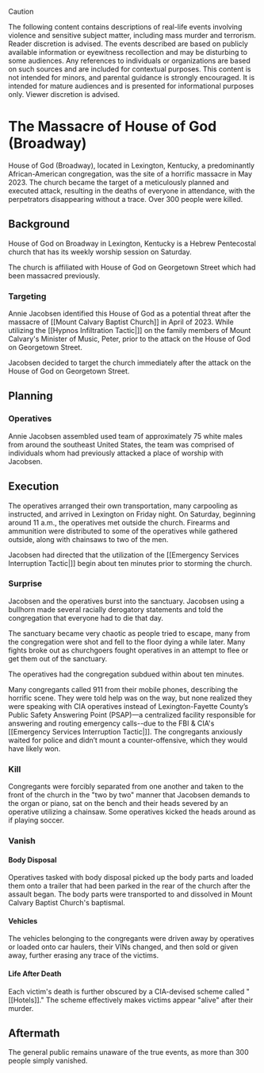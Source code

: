 > [!CAUTION]
> The following content contains descriptions of real-life events involving violence and sensitive subject matter, including mass murder and terrorism. Reader discretion is advised. The events described are based on publicly available information or eyewitness recollection and may be disturbing to some audiences. Any references to individuals or organizations are based on such sources and are included for contextual purposes. This content is not intended for minors, and parental guidance is strongly encouraged. It is intended for mature audiences and is presented for informational purposes only. Viewer discretion is advised.
# The Massacre of House of God (Broadway)
House of God (Broadway), located in Lexington, Kentucky, a predominantly African-American congregation, was the site of a horrific massacre in May 2023. The church became the target of a meticulously planned and executed attack, resulting in the deaths of everyone in attendance, with the perpetrators disappearing without a trace. Over 300 people were killed.

## Background
House of God on Broadway in Lexington, Kentucky is a Hebrew Pentecostal church that has its weekly worship session on Saturday. 

The church is affiliated with House of God on Georgetown Street which had been massacred previously. 

### Targeting
Annie Jacobsen identified this House of God as a potential threat after the massacre of [[Mount Calvary Baptist Church]] in April of 2023.  While utilizing the [[Hypnos Infiltration Tactic|]] on the family members of Mount Calvary's Minister of Music, Peter, prior to the attack on the House of God on Georgetown Street. 

Jacobsen decided to target the church immediately after the attack on the  House of God on Georgetown Street. 

## Planning
### Operatives
Annie Jacobsen assembled used team of approximately 75 white males from around the southeast United States, the team was comprised of individuals whom had previously attacked a place of worship with Jacobsen. 

## Execution 
The operatives arranged their own transportation, many carpooling as instructed, and arrived in Lexington on Friday night. On Saturday, beginning around 11 a.m., the operatives met outside the church. Firearms and ammunition were distributed to some of the operatives while gathered outside, along with chainsaws to two of the men. 

Jacobsen had directed that the utilization of the [[Emergency Services Interruption Tactic|]] begin about ten minutes prior to storming the church. 

### Surprise 
Jacobsen and the operatives burst into the sanctuary. Jacobsen using a bullhorn made several racially derogatory statements and told the congregation that everyone had to die that day. 

The sanctuary became very chaotic as people tried to escape, many from the congregation were shot and fell to the floor dying a while later. Many fights broke out as churchgoers fought operatives in an attempt to flee or get them out of the sanctuary.  

The operatives had the congregation subdued within about ten minutes. 

Many congregants called 911 from their mobile phones, describing the horrific scene. They were told help was on the way, but none realized they were speaking with CIA operatives instead of Lexington-Fayette County’s Public Safety Answering Point (PSAP)—a centralized facility responsible for answering and routing emergency calls--due to the FBI & CIA's [[Emergency Services Interruption Tactic|]]. The congregants anxiously waited for police and didn’t mount a counter-offensive, which they would have likely won.

### Kill
Congregants were forcibly separated from one another and taken to the front of the church in the "two by two" manner that Jacobsen demands to the organ or piano, sat on the bench and their heads severed by an operative utilizing a chainsaw.  Some operatives kicked the heads around as if playing soccer.  

### Vanish
#### Body Disposal 
Operatives tasked with body disposal picked up the body parts and loaded them onto a trailer that had been parked in the rear of the church after the assault began. The body parts were transported to and dissolved in Mount Calvary Baptist Church's baptismal.

#### Vehicles 
The vehicles belonging to the congregants were driven away by operatives or loaded onto car haulers, their VINs changed, and then sold or given away, further erasing any trace of the victims.

#### Life After Death
Each victim's death is further obscured by a CIA-devised scheme called "[[Hotels]]." The scheme effectively makes  victims appear "alive" after their murder. 

## Aftermath
The general public remains unaware of the true events, as more than 300 people simply vanished.

